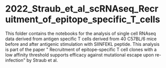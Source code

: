 # 2022_Straub_et_al_scRNAseq_Recruitment_of_epitope_specific_T_cells
This folder contains the notebooks for the analysis of single cell RNAseq data derived from antigen specific T cells derived from 40 C57BL/6 mice before and after antigenic stimulation with SIINFEKL peptide. This analysis is part of the paper " Recruitment of epitope-specific T cell clones with a low affinity threshold supports efficacy against mutational escape upon re-infection" by Straub et al.
